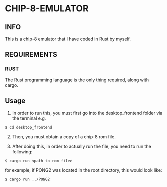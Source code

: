 # CHIP-8-EMULATOR

## INFO
This is a chip-8 emulator that I have coded in Rust by myself.

## REQUIREMENTS
### RUST
The Rust programming language is the only thing required, along with cargo.

## Usage
1. In order to run this, you must first go into the desktop_frontend folder via the terminal e.g.
```
$ cd desktop_frontend
```

2. Then, you must obtain a copy of a chip-8 rom file.

3. After doing this, in order to actually run the file, you need to run the following:
```
$ cargo run <path to rom file>
```
for example, if PONG2 was located in the root directory, this would look like:
```
$ cargo run ../PONG2
```
